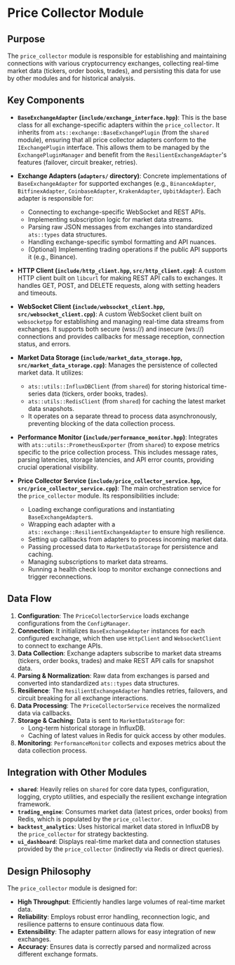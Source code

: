 # Price Collector Module

## Purpose

The `price_collector` module is responsible for establishing and maintaining connections with various cryptocurrency exchanges, collecting real-time market data (tickers, order books, trades), and persisting this data for use by other modules and for historical analysis.

## Key Components

-   **`BaseExchangeAdapter` (`include/exchange_interface.hpp`)**:
    This is the base class for all exchange-specific adapters within the `price_collector`. It inherits from `ats::exchange::BaseExchangePlugin` (from the `shared` module), ensuring that all price collector adapters conform to the `IExchangePlugin` interface. This allows them to be managed by the `ExchangePluginManager` and benefit from the `ResilientExchangeAdapter`'s features (failover, circuit breaker, retries).

-   **Exchange Adapters (`adapters/` directory)**:
    Concrete implementations of `BaseExchangeAdapter` for supported exchanges (e.g., `BinanceAdapter`, `BitfinexAdapter`, `CoinbaseAdapter`, `KrakenAdapter`, `UpbitAdapter`). Each adapter is responsible for:
    -   Connecting to exchange-specific WebSocket and REST APIs.
    -   Implementing subscription logic for market data streams.
    -   Parsing raw JSON messages from exchanges into standardized `ats::types` data structures.
    -   Handling exchange-specific symbol formatting and API nuances.
    -   (Optional) Implementing trading operations if the public API supports it (e.g., Binance).

-   **HTTP Client (`include/http_client.hpp`, `src/http_client.cpp`)**:
    A custom HTTP client built on `libcurl` for making REST API calls to exchanges. It handles GET, POST, and DELETE requests, along with setting headers and timeouts.

-   **WebSocket Client (`include/websocket_client.hpp`, `src/websocket_client.cpp`)**:
    A custom WebSocket client built on `websocketpp` for establishing and managing real-time data streams from exchanges. It supports both secure (wss://) and insecure (ws://) connections and provides callbacks for message reception, connection status, and errors.

-   **Market Data Storage (`include/market_data_storage.hpp`, `src/market_data_storage.cpp`)**:
    Manages the persistence of collected market data. It utilizes:
    -   `ats::utils::InfluxDBClient` (from `shared`) for storing historical time-series data (tickers, order books, trades).
    -   `ats::utils::RedisClient` (from `shared`) for caching the latest market data snapshots.
    -   It operates on a separate thread to process data asynchronously, preventing blocking of the data collection process.

-   **Performance Monitor (`include/performance_monitor.hpp`)**:
    Integrates with `ats::utils::PrometheusExporter` (from `shared`) to expose metrics specific to the price collection process. This includes message rates, parsing latencies, storage latencies, and API error counts, providing crucial operational visibility.

-   **Price Collector Service (`include/price_collector_service.hpp`, `src/price_collector_service.cpp`)**:
    The main orchestration service for the `price_collector` module. Its responsibilities include:
    -   Loading exchange configurations and instantiating `BaseExchangeAdapter`s.
    -   Wrapping each adapter with a `ats::exchange::ResilientExchangeAdapter` to ensure high resilience.
    -   Setting up callbacks from adapters to process incoming market data.
    -   Passing processed data to `MarketDataStorage` for persistence and caching.
    -   Managing subscriptions to market data streams.
    -   Running a health check loop to monitor exchange connections and trigger reconnections.

## Data Flow

1.  **Configuration**: The `PriceCollectorService` loads exchange configurations from the `ConfigManager`.
2.  **Connection**: It initializes `BaseExchangeAdapter` instances for each configured exchange, which then use `HttpClient` and `WebsocketClient` to connect to exchange APIs.
3.  **Data Collection**: Exchange adapters subscribe to market data streams (tickers, order books, trades) and make REST API calls for snapshot data.
4.  **Parsing & Normalization**: Raw data from exchanges is parsed and converted into standardized `ats::types` data structures.
5.  **Resilience**: The `ResilientExchangeAdapter` handles retries, failovers, and circuit breaking for all exchange interactions.
6.  **Data Processing**: The `PriceCollectorService` receives the normalized data via callbacks.
7.  **Storage & Caching**: Data is sent to `MarketDataStorage` for: 
    -   Long-term historical storage in InfluxDB.
    -   Caching of latest values in Redis for quick access by other modules.
8.  **Monitoring**: `PerformanceMonitor` collects and exposes metrics about the data collection process.

## Integration with Other Modules

-   **`shared`**: Heavily relies on `shared` for core data types, configuration, logging, crypto utilities, and especially the resilient exchange integration framework.
-   **`trading_engine`**: Consumes market data (latest prices, order books) from Redis, which is populated by the `price_collector`.
-   **`backtest_analytics`**: Uses historical market data stored in InfluxDB by the `price_collector` for strategy backtesting.
-   **`ui_dashboard`**: Displays real-time market data and connection statuses provided by the `price_collector` (indirectly via Redis or direct queries).

## Design Philosophy

The `price_collector` module is designed for:
-   **High Throughput**: Efficiently handles large volumes of real-time market data.
-   **Reliability**: Employs robust error handling, reconnection logic, and resilience patterns to ensure continuous data flow.
-   **Extensibility**: The adapter pattern allows for easy integration of new exchanges.
-   **Accuracy**: Ensures data is correctly parsed and normalized across different exchange formats.

